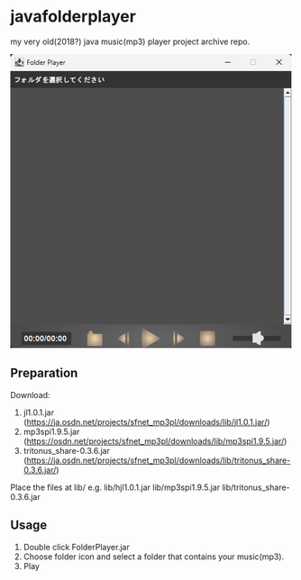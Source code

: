 # javafolderplayer

my very old(2018?) java music(mp3) player project archive repo.

![screenshot](./screenshot.png "screenshot")

## Preparation

Download:

 1. jl1.0.1.jar (<https://ja.osdn.net/projects/sfnet_mp3pl/downloads/lib/jl1.0.1.jar/>)
 2. mp3spi1.9.5.jar (<https://osdn.net/projects/sfnet_mp3pl/downloads/lib/mp3spi1.9.5.jar/>)
 3. tritonus_share-0.3.6.jar (<https://ja.osdn.net/projects/sfnet_mp3pl/downloads/lib/tritonus_share-0.3.6.jar/>)

Place the files at lib/
 e.g.
  lib/hjl1.0.1.jar
  lib/mp3spi1.9.5.jar
  lib/tritonus_share-0.3.6.jar

## Usage

 1. Double click FolderPlayer.jar
 2. Choose folder icon and select a folder that contains your music(mp3).
 3. Play

